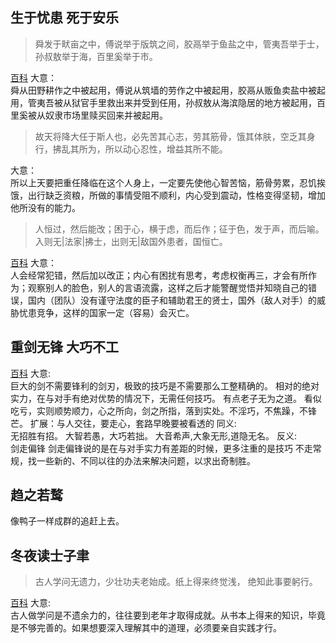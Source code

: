 ## 生于忧患 死于安乐
> 舜发于畎亩之中，傅说举于版筑之间，胶鬲举于鱼盐之中，管夷吾举于士，孙叔敖举于海，百里奚举于市。

[百科](https://hanyu.baidu.com/shici/detail?pid=bd727bc2891549928be363364010dcdb)
大意：</br>
舜从田野耕作之中被起用，傅说从筑墙的劳作之中被起用，胶鬲从贩鱼卖盐中被起用，管夷吾被从狱官手里救出来并受到任用，孙叔敖从海滨隐居的地方被起用，百里奚被从奴隶市场里赎买回来并被起用。

> 故天将降大任于斯人也，必先苦其心志，劳其筋骨，饿其体肤，空乏其身行，拂乱其所为，所以动心忍性，增益其所不能。

大意：</br>
所以上天要把重任降临在这个人身上，一定要先使他心智苦恼，筋骨劳累，忍饥挨饿，出行缺乏资粮，所做的事情受阻不顺利，内心受到震动，性格变得坚韧，增加他所没有的能力。

> 人恒过，然后能改；困于心，横于虑，而后作；征于色，发于声，而后喻。入则无|法家|拂士，出则无|敌国外患者，国恒亡。

[百科](http://blog.sina.com.cn/s/blog_4a9603000100rhk5.html)
大意：</br> 
人会经常犯错，然后加以改正；内心有困扰有思考，考虑权衡再三，才会有所作为；观察别人的脸色，别人的言语流露，这样之后才能警醒觉悟并知晓自己的错误，国内（团队）没有谨守法度的臣子和辅助君王的贤士，国外（敌人对手）的威胁忧患竞争，这样的国家一定（容易）会灭亡。

## 重剑无锋 大巧不工
[百科](https://www.zhihu.com/question/20630366)
大意:</br>
巨大的剑不需要锋利的剑刃，极致的技巧是不需要那么工整精确的。
相对的绝对实力，在与对手有绝对优势的情况下，无需任何技巧。
有点老子无为之道。
看似吃亏，实则顺势顺力，心之所向，剑之所指，落到实处。不淫巧，不焦躁，不锋芒。
扩展：与人交往，要走心，套路早晚要被看透的
同义:</br>
无招胜有招。
大智若愚，大巧若拙。
大音希声,大象无形,道隐无名。
反义:</br>
剑走偏锋
剑走偏锋说的是在与对手实力有差距的时候，更多注重的是技巧
不走常规，找一些新的、不同以往的办法来解决问题，以求出奇制胜。

## 趋之若鹜
像鸭子一样成群的追赶上去。

## 冬夜读士子聿
> 古人学问无遗力，少壮功夫老始成。纸上得来终觉浅， 绝知此事要躬行。

[百科](https://hanyu.baidu.com/shici/detail?pid=d3fb7adb0d5a45e38bb063b3ad025e1b)
大意:</br>
古人做学问是不遗余力的，往往要到老年才取得成就。从书本上得来的知识，毕竟是不够完善的。如果想要深入理解其中的道理，必须要亲自实践才行。